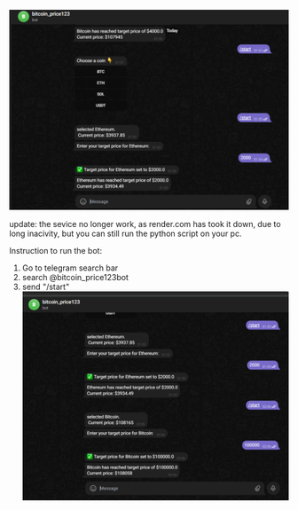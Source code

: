 ![App Screenshot](screenshot-bot.png)

update: the sevice no longer work, as render.com has took it down, due to long inacivity, but you can still run the python script on your pc.

Instruction to run the bot:

1. Go to telegram search bar
2. search @bitcoin_price123bot
3. send "/start" 
![App Screenshot](Screenshot-bot2.png)
